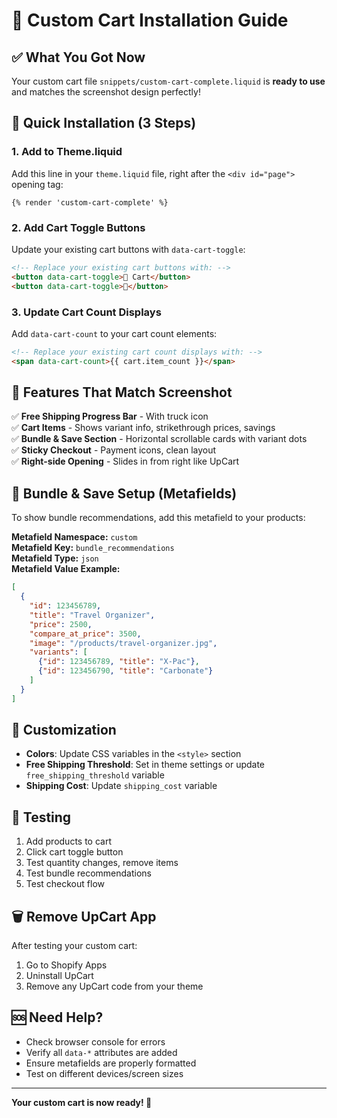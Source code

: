 # 🛒 Custom Cart Installation Guide

## ✅ **What You Got Now**

Your custom cart file `snippets/custom-cart-complete.liquid` is **ready to use** and matches the screenshot design perfectly!

## 🚀 **Quick Installation (3 Steps)**

### 1. **Add to Theme.liquid**
Add this line in your `theme.liquid` file, right after the `<div id="page">` opening tag:

```liquid
{% render 'custom-cart-complete' %}
```

### 2. **Add Cart Toggle Buttons**
Update your existing cart buttons with `data-cart-toggle`:

```html
<!-- Replace your existing cart buttons with: -->
<button data-cart-toggle>🛒 Cart</button>
<button data-cart-toggle>🛒</button>
```

### 3. **Update Cart Count Displays**
Add `data-cart-count` to your cart count elements:

```html
<!-- Replace your existing cart count displays with: -->
<span data-cart-count>{{ cart.item_count }}</span>
```

## 🎯 **Features That Match Screenshot**

✅ **Free Shipping Progress Bar** - With truck icon  
✅ **Cart Items** - Shows variant info, strikethrough prices, savings  
✅ **Bundle & Save Section** - Horizontal scrollable cards with variant dots  
✅ **Sticky Checkout** - Payment icons, clean layout  
✅ **Right-side Opening** - Slides in from right like UpCart  

## 🔧 **Bundle & Save Setup (Metafields)**

To show bundle recommendations, add this metafield to your products:

**Metafield Namespace:** `custom`  
**Metafield Key:** `bundle_recommendations`  
**Metafield Type:** `json`  
**Metafield Value Example:**
```json
[
  {
    "id": 123456789,
    "title": "Travel Organizer",
    "price": 2500,
    "compare_at_price": 3500,
    "image": "/products/travel-organizer.jpg",
    "variants": [
      {"id": 123456789, "title": "X-Pac"},
      {"id": 123456790, "title": "Carbonate"}
    ]
  }
]
```

## 🎨 **Customization**

- **Colors**: Update CSS variables in the `<style>` section
- **Free Shipping Threshold**: Set in theme settings or update `free_shipping_threshold` variable
- **Shipping Cost**: Update `shipping_cost` variable

## 🧪 **Testing**

1. Add products to cart
2. Click cart toggle button
3. Test quantity changes, remove items
4. Test bundle recommendations
5. Test checkout flow

## 🗑️ **Remove UpCart App**

After testing your custom cart:
1. Go to Shopify Apps
2. Uninstall UpCart
3. Remove any UpCart code from your theme

## 🆘 **Need Help?**

- Check browser console for errors
- Verify all `data-*` attributes are added
- Ensure metafields are properly formatted
- Test on different devices/screen sizes

---

**Your custom cart is now ready! 🎉** 